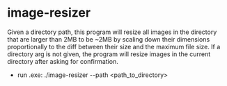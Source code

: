 # image-resizer

Given a directory path, this program will resize all images in the directory that are larger than 2MB to be ~2MB by scaling down their dimensions proportionally to the diff between their size and the maximum file size. If a directory arg is not given, the program will resize images in the current directory after asking for confirmation.

- run .exe: ./image-resizer --path <path_to_directory>

